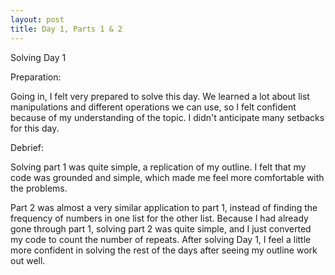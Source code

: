```yaml
---
layout: post
title: Day 1, Parts 1 & 2
---
```


Solving Day 1

Preparation:

Going in, I felt very prepared to solve this day. We learned a lot about list manipulations and different operations we can use, so I felt confident because of my understanding of the topic. I didn't anticipate many setbacks for this day.

Debrief:

Solving part 1 was quite simple, a replication of my outline. I felt that my code was grounded and simple, which made me feel more comfortable with the problems.

Part 2 was almost a very similar application to part 1, instead of finding the frequency of numbers in one list for the other list. Because I had already gone through part 1, solving part 2 was quite simple, and I just converted my code to count the number of repeats. After solving Day 1, I feel a little more confident in solving the rest of the days after seeing my outline work out well.
